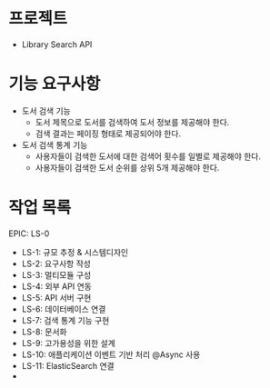 # 프로젝트
- Library Search API

# 기능 요구사항
- 도서 검색 기능
  - 도서 제목으로 도서를 검색하여 도서 정보를 제공해야 한다.
  - 검색 결과는 페이징 형태로 제공되어야 한다.
- 도서 검색 통계 기능
  - 사용자들이 검색한 도서에 대한 검색어 횟수를 일별로 제공해야 한다.
  - 사용자들이 검색한 도서 순위를 상위 5개 제공해야 한다.

# 작업 목록
EPIC: LS-0
- LS-1: 규모 추정 & 시스템디자인
- LS-2: 요구사항 작성
- LS-3: 멀티모듈 구성
- LS-4: 외부 API 연동
- LS-5: API 서버 구현
- LS-6: 데이터베이스 연결
- LS-7: 검색 통계 기능 구현
- LS-8: 문서화
- LS-9: 고가용성을 위한 설계
- LS-10: 애플리케이션 이벤트 기반 처리 @Async 사용
- LS-11: ElasticSearch 연결
- 
